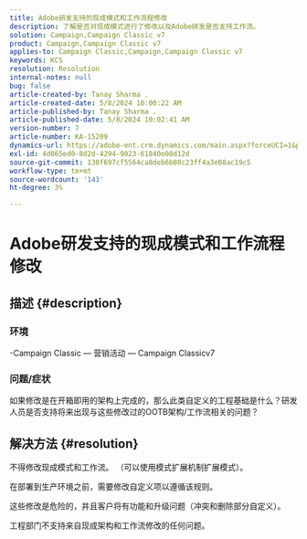 ```yaml
---
title: Adobe研发支持的现成模式和工作流程修改
description: 了解是否对现成模式进行了修改以及Adobe研发是否支持工作流。
solution: Campaign,Campaign Classic v7
product: Campaign,Campaign Classic v7
applies-to: Campaign Classic,Campaign,Campaign Classic v7
keywords: KCS
resolution: Resolution
internal-notes: null
bug: false
article-created-by: Tanay Sharma .
article-created-date: 5/8/2024 10:00:22 AM
article-published-by: Tanay Sharma .
article-published-date: 5/8/2024 10:02:41 AM
version-number: 7
article-number: KA-15209
dynamics-url: https://adobe-ent.crm.dynamics.com/main.aspx?forceUCI=1&pagetype=entityrecord&etn=knowledgearticle&id=7efa2ec2-210d-ef11-9f8a-6045bd026dc7
exl-id: 4d065ed0-8d2d-4294-9023-61840e08d12d
source-git-commit: 138f697cf5564ca8deb6b08c23ff4a3e08ac19c5
workflow-type: tm+mt
source-wordcount: '143'
ht-degree: 3%

---
```


# Adobe研发支持的现成模式和工作流程修改

## 描述 {#description}

<b>

### 环境

</b>

-Campaign Classic — 营销活动 — Campaign Classicv7


### <b>问题/症状</b>

如果修改是在开箱即用的架构上完成的，那么此类自定义的工程基础是什么？研发人员是否支持将来出现与这些修改过的OOTB架构/工作流相关的问题？


## 解决方法 {#resolution}


不得修改现成模式和工作流。 （可以使用模式扩展机制扩展模式）。

在部署到生产环境之前，需要修改自定义项以遵循该规则。

这些修改是危险的，并且客户将有功能和升级问题（冲突和删除部分自定义）。

工程部门不支持来自现成架构和工作流修改的任何问题。
